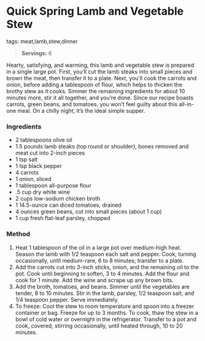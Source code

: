# Quick Spring Lamb and Vegetable Stew

tags: meat,lamb,stew,dinner

> **Servings:** 6

Hearty, satisfying, and warming, this lamb and vegetable stew is prepared in a single large pot. First, you’ll cut the lamb steaks into small pieces and brown the meat, then transfer it to a plate. Next, you’ll cook the carrots and onion, before adding a tablespoon of flour, which helps to thicken the brothy stew as it cooks. Simmer the remaining ingredients for about 10 minutes more, stir it all together, and you’re done. Since our recipe boasts carrots, green beans, and tomatoes, you won’t feel guilty about this all-in-one meal. On a chilly night, it’s the ideal simple supper.

### Ingredients
* 2 tablespoons olive oil 
* 1.5 pounds lamb steaks (top round or shoulder), bones removed and meat cut into 2-inch pieces 
* 1 tsp salt
* 1 tsp black pepper 
* 4 carrots
* 1 onion, sliced 
* 1 tablespoon all-purpose flour 
* .5 cup dry white wine 
* 2 cups low-sodium chicken broth 
* 1 14.5-ounce can diced tomatoes, drained 
* 4 ounces green beans, cut into small pieces (about 1 cup) 
* 1 cup fresh flat-leaf parsley, chopped

### Method
1. Heat 1 tablespoon of the oil in a large pot over medium-high heat. Season the lamb with 1/2 teaspoon each salt and pepper. Cook, turning occasionally, until medium-rare, 6 to 8 minutes; transfer to a plate.
2. Add the carrots cut into 3-inch sticks, onion, and the remaining oil to the pot. Cook until beginning to soften, 3 to 4 minutes. Add the flour and cook for 1 minute. Add the wine and scrape up any brown bits.
3. Add the broth, tomatoes, and beans. Simmer until the vegetables are tender, 8 to 10 minutes. Stir in the lamb, parsley, 1/2 teaspoon salt, and 1/4 teaspoon pepper. Serve immediately.
4. To freeze: Cool the stew to room temperature and spoon into a freezer container or bag. Freeze for up to 3 months. To cook, thaw the stew in a bowl of cold water or overnight in the refrigerator. Transfer to a pot and cook, covered, stirring occasionally, until heated through, 10 to 20 minutes.
